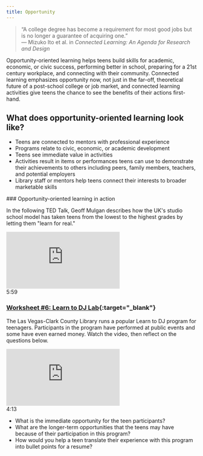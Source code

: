 ```yaml
---
title: Opportunity
---
```

 
> “A college degree has become a requirement for most good jobs but is no longer a guarantee of acquiring one.”<br/>— Mizuko Ito et al. in _Connected Learning: An Agenda for Research and Design_


Opportunity-oriented learning helps teens build skills for academic, economic, or civic success, performing better in school, preparing for a 21st century workplace, and connecting with their community. Connected learning emphasizes opportunity now, not just in the far-off, theoretical future of a post-school college or job market, and connected learning activities give teens the chance to see the benefits of their actions first-hand.

## What does opportunity-oriented learning look like?
* Teens are connected to mentors with professional experience
* Programs relate to civic, economic, or academic development
* Teens see immediate value in activities
* Activities result in items or performances teens can use to demonstrate their achievements to others including peers, family members, teachers, and potential employers
* Library staff or mentors help teens connect their interests to broader marketable skills


<div class="callout videos" markdown="1">
### Opportunity-oriented learning in action

In the following TED Talk, Geoff Mulgan describes how the UK's studio school model has taken teens from the lowest to the highest grades by letting them "learn for real."

<iframe src="https://embed.ted.com/talks/lang/en/geoff_mulgan_a_short_intro_to_the_studio_school" frameborder="0" scrolling="no" allowfullscreen></iframe>
<div class="videotime">5:59</div>
</div>


<div class="callout activity" markdown="1">

### [Worksheet #6: Learn to DJ Lab](https://docs.google.com/document/d/1X5MxpToji6SQEN3-6uzvvkfjpQFvUhTbZB1cPTM6FwA/edit#heading=h.h14qycod9y9t){:target="_blank"}

The Las Vegas-Clark County Library runs a popular Learn to DJ program for teenagers. Participants in the program have performed at public events and some have even earned money. Watch the video, then reflect on the questions below.

<iframe src="https://www.youtube.com/embed/t2uoZINMGmI" frameborder="0" scrolling="no" allowfullscreen></iframe>
<div class="videotime">4:13</div>

* What is the immediate opportunity for the teen participants?
* What are the longer-term opportunities that the teens may have because of their participation in this program?
* How would you help a teen translate their experience with this program into bullet points for a resume?


</div>
